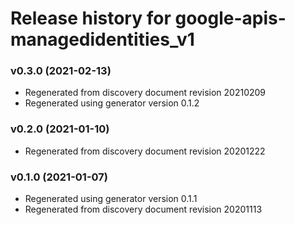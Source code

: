 # Release history for google-apis-managedidentities_v1

### v0.3.0 (2021-02-13)

* Regenerated from discovery document revision 20210209
* Regenerated using generator version 0.1.2

### v0.2.0 (2021-01-10)

* Regenerated from discovery document revision 20201222

### v0.1.0 (2021-01-07)

* Regenerated using generator version 0.1.1
* Regenerated from discovery document revision 20201113

